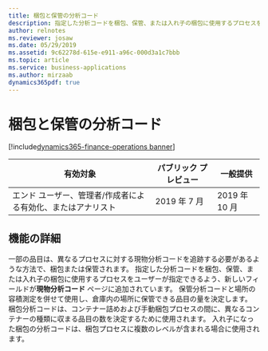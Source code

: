 ```yaml
---
title: 梱包と保管の分析コード
description: 指定した分析コードを梱包、保管、または入れ子の梱包に使用するプロセスをユーザーが指定できるよう、新しいフィールドが現物分析コード ページに追加されています。
author: relnotes
ms.reviewer: josaw
ms.date: 05/29/2019
ms.assetid: 9c62278d-615e-e911-a96c-000d3a1c7bbb
ms.topic: article
ms.service: business-applications
ms.author: mirzaab
dynamics365pdf: true
---
```

# <a name="packing-vs-storage-dimensions"></a>梱包と保管の分析コード
[!include[dynamics365-finance-operations banner](../includes/dynamics365-finance-operations.md)]

| 有効対象    |  パブリック プレビュー | 一般提供 | 
| ---------- | ---------- |---------- |
|エンド ユーザー、管理者/作成者による有効化、またはアナリスト|2019 年 7 月| 2019 年 10 月|






## <a name="feature-details"></a>機能の詳細
<!--feature detail start -->
 一部の品目は、異なるプロセスに対する現物分析コードを追跡する必要があるような方法で、梱包または保管されます。 指定した分析コードを梱包、保管、または入れ子の梱包に使用するプロセスをユーザーが指定できるよう、新しいフィールドが**現物分析コード** ページに追加されています。 保管分析コードと場所の容積測定を併せて使用し、倉庫内の場所に保管できる品目の量を決定します。 梱包分析コードは、コンテナー詰めおよび手動梱包プロセスの間に、異なるコンテナーの種類に収まる品目の数を決定するために使用されます。 入れ子になった梱包の分析コードは、梱包プロセスに複数のレベルが含まれる場合に使用されます。
<!--feature detail end -->










